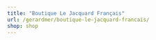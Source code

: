 ```yaml
---
title: "Boutique Le Jacquard Français"
url: /gerardmer/boutique-le-jacquard-francais/
shop: shop
---
```

